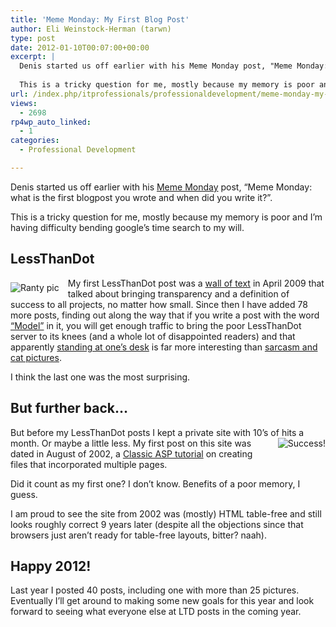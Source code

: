 ```yaml
---
title: 'Meme Monday: My First Blog Post'
author: Eli Weinstock-Herman (tarwn)
type: post
date: 2012-01-10T00:07:00+00:00
excerpt: |
  Denis started us off earlier with his Meme Monday post, "Meme Monday: what is the first blogpost you wrote and when did you write it?".
  
  This is a tricky question for me, mostly because my memory is poor and I'm having difficulty bending google's time search to my will.
url: /index.php/itprofessionals/professionaldevelopment/meme-monday-my-first-blog/
views:
  - 2698
rp4wp_auto_linked:
  - 1
categories:
  - Professional Development

---
```

Denis started us off earlier with his [Meme Monday][1] post, &#8220;Meme Monday: what is the first blogpost you wrote and when did you write it?&#8221;.

This is a tricky question for me, mostly because my memory is poor and I&#8217;m having difficulty bending google&#8217;s time search to my will.

## LessThanDot

<img src="http://www.tiernok.com/LTDBlog/rant.png" alt="Ranty pic" style="float: left; margin: .5em 1em .5em 0px;" />
  
My first LessThanDot post was a [wall of text][2] in April 2009 that talked about bringing transparency and a definition of success to all projects, no matter how small. Since then I have added 78 more posts, finding out along the way that if you write a post with the word [&#8220;Model&#8221;][3] in it, you will get enough traffic to bring the poor LessThanDot server to its knees (and a whole lot of disappointed readers) and that apparently [standing at one&#8217;s desk][4] is far more interesting than [sarcasm and cat pictures][5].

I think the last one was the most surprising.

## But further back&#8230;

But before my LessThanDot posts I kept a private site with 10&#8217;s of hits a month. <img src="http://www.tiernok.com/LTDBlog/success.jpg" alt="Success!" style="float: right; margin: 0px 0px .5em 1em;" />Or maybe a little less. My first post on this site was dated in August of 2002, a [Classic ASP tutorial][6] on creating files that incorporated multiple pages. 

Did it count as my first one? I don&#8217;t know. Benefits of a poor memory, I guess.

I am proud to see the site from 2002 was (mostly) HTML table-free and still looks roughly correct 9 years later (despite all the objections since that browsers just aren&#8217;t ready for table-free layouts, bitter? naah).

## Happy 2012!

Last year I posted 40 posts, including one with more than 25 pictures. Eventually I&#8217;ll get around to making some new goals for this year and look forward to seeing what everyone else at LTD posts in the coming year.

 [1]: /index.php/ITProfessionals/ProfessionalDevelopment/meme-monday-what-is-the "Meme Monday: what is the first blogpost you wrote and when did you write it?"
 [2]: /index.php/ITProfessionals/ProjectManagement/an-invisible-project-is-a-failed-project "An Invisible Project is a Failed Project"
 [3]: /index.php/Architect/IntroductionArchitectureDesign/why-and-how-i-model "Why and How I model"
 [4]: /index.php/ITProfessionals/ITProcesses/trying-the-stand-up-desk "Trying the Standing Desk"
 [5]: /index.php/ITProfessionals/ITProcesses/process-kills-developer-passion-and-kittens "Process Kills Developer Passion...and Kittens, lots of Kittens"
 [6]: http://web.archive.org/web/20031027050202/http://www.tiernok.com/ShowTutorial.asp?rid=20 "Multiple Pages In the same file at Archive.Org"